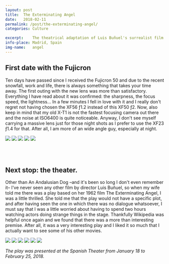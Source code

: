```yaml
---
layout: post
title:  The Exterminating Angel
date:   2018-02-11
permalink: /post/the-exterminating-angel/
categories: Culture

excerpt:	The theatrical adaptation of Luis Buñuel's surrealist film.
info-place:	Madrid, Spain
img-name:	angel
---
```


## First date with the Fujicron

Ten days have passed since I received the Fujicron 50 and due to the recent snowfall, work and life, there is always something that takes your time away. The first outing with the new lens was more than satisfactory. Everything I have read about it was confirmed: the sharpness, the focus speed, the lightness… In a few minutes I fell in love with it and I really don't regret not having chosen the XF56 ƒ1.2 instead of this XF50 ƒ2. Now, also keep in mind that my old X-T1 is not the fastest focusing camera out there and the noise at ISO6400 is quite noticeable. Anyway, I don't see myself carrying a massive lens just for those night shots as I prefer to use the XF23 ƒ1.4 for that. After all, I am more of an wide angle guy, especially at night.

<div class="gallery" markdown="1">

![]({{site.url}}/assets{{page.permalink}}{{page.img-name}}01.jpg)
![]({{site.url}}/assets{{page.permalink}}{{page.img-name}}02.jpg)
![]({{site.url}}/assets{{page.permalink}}{{page.img-name}}03.jpg)
![]({{site.url}}/assets{{page.permalink}}{{page.img-name}}04.jpg)
![]({{site.url}}/assets{{page.permalink}}{{page.img-name}}05.jpg)

</div>

<br><br>

## Next stop: the theater.

Other than An Andalusian Dog –and it's been so long I don't even remember it– I've never seen any other film by director Luis Buñuel, so when my wife told me there was a play based on her 1962 film The Exterminating Angel, I was a little thrilled. She told me that the play would not have a specific plot, and after having seen the one in which there was no dialogue whatsoever, I must say that I was a little worried about having to spend two hours watching actors doing strange things in the stage. Thankfully Wikipedia was helpful once again and we found that there was a more than interesting premise. After all, it was a very interesting play and I liked it so much that I actually want to see some of his other movies.

<div class="gallery" markdown="1">

![]({{site.url}}/assets{{page.permalink}}{{page.img-name}}06.jpg)
![]({{site.url}}/assets{{page.permalink}}{{page.img-name}}07.jpg)
![]({{site.url}}/assets{{page.permalink}}{{page.img-name}}08.jpg)
![]({{site.url}}/assets{{page.permalink}}{{page.img-name}}09.jpg)
![]({{site.url}}/assets{{page.permalink}}{{page.img-name}}10.jpg)
![]({{site.url}}/assets{{page.permalink}}{{page.img-name}}11.jpg)

</div>

*The play was presented at the Spanish Theater from January 18 to February 25, 2018.*